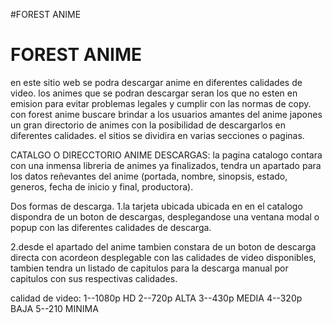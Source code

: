 #FOREST ANIME

# FOREST ANIME
en este sitio web se podra descargar anime en diferentes calidades de video.
los animes que se podran descargar seran los que no esten en emision para evitar problemas legales y cumplir con las normas de copy.
con forest anime buscare brindar a los usuarios amantes del anime japones un gran directorio de animes con la posibilidad de descargarlos en diferentes calidades.
el sitios se dividira en varias secciones o paginas.

CATALGO O DIRECCTORIO ANIME DESCARGAS:
la pagina catalogo contara con una inmensa libreria de animes ya finalizados, tendra un apartado para los datos reñevantes del anime (portada, nombre, sinopsis, estado, generos, fecha de inicio y final, productora).

Dos formas de descarga.
1.la tarjeta ubicada ubicada en en el catalogo dispondra de un boton de descargas, desplegandose una ventana modal o popup con las diferentes calidades de descarga.

2.desde el apartado del anime tambien constara de un boton de descarga directa con acordeon desplegable con las calidades de video disponibles, tambien tendra un listado de capitulos para la descarga manual por capitulos con sus respectivas calidades.

calidad de video:
1--1080p HD
2--720p ALTA
3--430p MEDIA
4--320p BAJA
5--210 MINIMA
